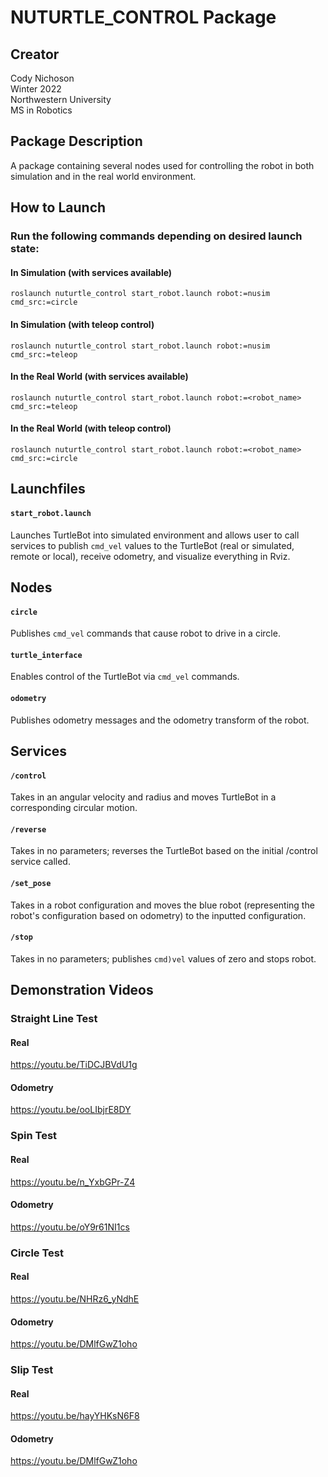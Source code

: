 # NUTURTLE_CONTROL Package
## Creator
Cody Nichoson  
Winter 2022  
Northwestern University  
MS in Robotics

## Package Description
A package containing several nodes used for controlling the robot in both simulation and in the real world environment.

## How to Launch
### Run the following commands depending on desired launch state:
#### In Simulation (with services available)
`roslaunch nuturtle_control start_robot.launch robot:=nusim cmd_src:=circle`  

#### In Simulation (with teleop control)
`roslaunch nuturtle_control start_robot.launch robot:=nusim cmd_src:=teleop`  

#### In the Real World (with services available)
`roslaunch nuturtle_control start_robot.launch robot:=<robot_name> cmd_src:=teleop`  

#### In the Real World (with teleop control)
`roslaunch nuturtle_control start_robot.launch robot:=<robot_name> cmd_src:=circle` 

## Launchfiles
#### `start_robot.launch`  
Launches TurtleBot into simulated environment and allows user to call services to publish `cmd_vel` values to the TurtleBot (real or simulated, remote or local), receive odometry, and visualize everything in Rviz.

## Nodes
#### `circle`  
Publishes `cmd_vel` commands that cause robot to drive in a circle.  
#### `turtle_interface`  
Enables control of the TurtleBot via `cmd_vel` commands.   
#### `odometry`  
Publishes odometry messages and the odometry transform of the robot. 

## Services
#### `/control`  
Takes in an angular velocity and radius and moves TurtleBot in a corresponding circular motion.
#### `/reverse`  
Takes in no parameters; reverses the TurtleBot based on the initial /control service called.
#### `/set_pose`  
Takes in a robot configuration and moves the blue robot (representing the robot's configuration based on odometry) to the inputted configuration.
#### `/stop`  
Takes in no parameters; publishes `cmd)vel` values of zero and stops robot.

## Demonstration Videos
### Straight Line Test
#### Real
https://youtu.be/TiDCJBVdU1g
#### Odometry
https://youtu.be/ooLIbjrE8DY

### Spin Test
#### Real
https://youtu.be/n_YxbGPr-Z4
#### Odometry
https://youtu.be/oY9r61NI1cs

### Circle Test
#### Real
https://youtu.be/NHRz6_yNdhE
#### Odometry
https://youtu.be/DMlfGwZ1oho

### Slip Test
#### Real
https://youtu.be/hayYHKsN6F8
#### Odometry
https://youtu.be/DMlfGwZ1oho
